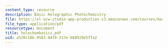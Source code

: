 ```yaml
---
content_type: resource
description: Basic Holographic Photochemistry
file: https://ol-ocw-studio-app-production.s3.amazonaws.com/courses/mas-450-holographic-imaging-spring-2003/a520c10b958384f0217e688929e5ffa2_holochembasics.pdf
file_type: application/pdf
resourcetype: Document
title: holochembasics.pdf
uid: a520c10b-9583-84f0-217e-688929e5ffa2
---
```

